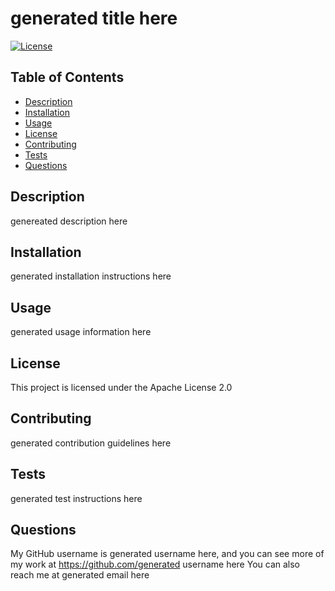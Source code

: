 # generated title here
[![License](https://img.shields.io/badge/License-Apache_2.0-blue.svg)](https://opensource.org/licenses/Apache-2.0)

## Table of Contents
* [Description](#description)
* [Installation](#installation)
* [Usage](#usage)
* [License](#license)
* [Contributing](#contributing)
* [Tests](#tests)
* [Questions](#questions)


## Description <a name="description"></a>
genereated description here

## Installation <a name="installation"></a>
generated installation instructions here

## Usage <a name="usage"></a>
generated usage information here

## License <a name="license"></a>
This project is licensed under the Apache License 2.0

## Contributing <a name="contributing"></a>
generated contribution guidelines here

## Tests <a name="tests"></a>
generated test instructions here

## Questions <a name="questions"></a>
My GitHub username is generated username here, and you can see more of my work at https://github.com/generated username here 
You can also reach me at generated email here
